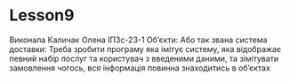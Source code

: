 # Lesson9
Виконала Каличак Олена ІПЗс-23-1
Об’єкти: Або так звана система доставки: Треба зробити програму яка імітує систему, яка відображає певний набір послуг та користувач з введеними даними, та зімітувати замовлення чогось, вся інформація повинна знаходитись в об’єктах
